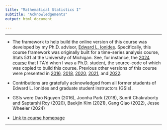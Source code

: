 ```yaml
---
title: "Mathematical Statistics I"
subtitle: "Acknowledgements"
output: html_document

---
```


---------------------

* The framework to help build the online version of this course was developed by my Ph.D. advisor, [Edward L. Ionides](https://ionides.github.io). 
Specifically, this course framework was originally built for a time-series analysis course, Stats 531 at the University of Michigan.
See, for instance, the [2024 course](https://ionides.github.io/531w24) that I TA'd when I was a Ph.D. student, the source-code of which was copied to build this course. 
Previous other versions of this course were presented in [2016](https://ionides.github.io/531w16), [2018](https://ionides.github.io/531w18), [2020](https://ionides.github.io/531w20), [2021](https://ionides.github.io/531w21), and  [2022](https://ionides.github.io/531w22).

* Contributions are gratefully acknowledged from all former students of Edward L. Ionides and graduate student instructors (GSIs).

* GSIs were
Dao Nguyen (2016),
Joonha Park (2018),
Sunrit Chakraborty and Saptarshi Roy (2020), 
Baekjin Kim (2021),
Gang Qiao (2022), 
Jesse Wheeler (2024)

- [Link to course homepage](./index.html)

---------------------
